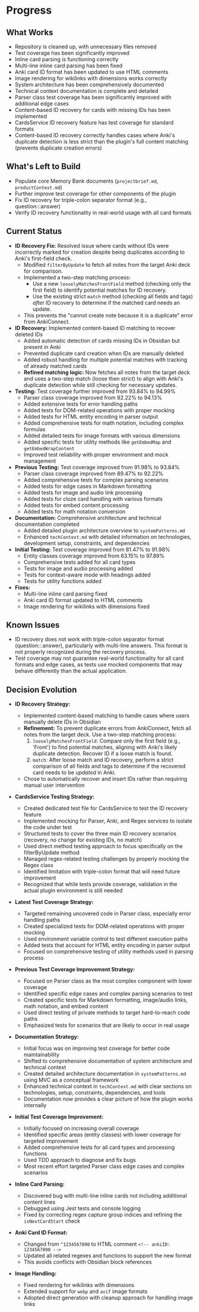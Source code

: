 # Progress

## What Works
- Repository is cleaned up, with unnecessary files removed
- Test coverage has been significantly improved
- Inline card parsing is functioning correctly
- Multi-line inline card parsing has been fixed
- Anki card ID format has been updated to use HTML comments
- Image rendering for wikilinks with dimensions works correctly
- System architecture has been comprehensively documented
- Technical context documentation is complete and detailed
- Parser class test coverage has been significantly improved with additional edge cases
- Content-based ID recovery for cards with missing IDs has been implemented
- CardsService ID recovery feature has test coverage for standard formats
- Content-based ID recovery correctly handles cases where Anki's duplicate detection is less strict than the plugin's full content matching (prevents duplicate creation errors)

## What's Left to Build
- Populate core Memory Bank documents (`projectbrief.md`, `productContext.md`)
- Further improve test coverage for other components of the plugin
- Fix ID recovery for triple-colon separator format (e.g., question:::answer)
- Verify ID recovery functionality in real-world usage with all card formats

## Current Status
- **ID Recovery Fix:** Resolved issue where cards without IDs were incorrectly marked for creation despite being duplicates according to Anki's first-field check.
  - Modified `filterByUpdate` to fetch all notes from the target Anki deck for comparison.
  - Implemented a two-step matching process:
    - Use a new `looselyMatchesFrontField` method (checking only the first field) to identify potential matches for ID recovery.
    - Use the existing strict `match` method (checking all fields and tags) *after* ID recovery to determine if the matched card needs an update.
  - This prevents the "cannot create note because it is a duplicate" error from AnkiConnect.
- **ID Recovery:** Implemented content-based ID matching to recover deleted IDs
  - Added automatic detection of cards missing IDs in Obsidian but present in Anki
  - Prevented duplicate card creation when IDs are manually deleted
  - Added robust handling for multiple potential matches with tracking of already matched cards
  - **Refined matching logic:** Now fetches all notes from the target deck and uses a two-step match (loose then strict) to align with Anki's duplicate detection while still checking for necessary updates.
- **Testing:** Test coverage further improved from 93.84% to 94.99%
  - Parser class coverage improved from 92.22% to 94.13%
  - Added extensive tests for error handling paths
  - Added tests for DOM-related operations with proper mocking
  - Added tests for HTML entity encoding in parser output
  - Added comprehensive tests for math notation, including complex formulas
  - Added detailed tests for image formats with various dimensions
  - Added specific tests for utility methods like `getEmbedMap` and `getEmbedWrapContent`
  - Improved test reliability with proper environment and mock management
- **Previous Testing:** Test coverage improved from 91.98% to 93.84%
  - Parser class coverage improved from 89.47% to 92.22%
  - Added comprehensive tests for complex parsing scenarios
  - Added tests for edge cases in Markdown formatting
  - Added tests for image and audio link processing
  - Added tests for cloze card handling with various formats
  - Added tests for embed content processing
  - Added tests for math notation conversion
- **Documentation:** Comprehensive architecture and technical documentation completed
  - Added detailed plugin architecture overview to `systemPatterns.md`
  - Enhanced `techContext.md` with detailed information on technologies, development setup, constraints, and dependencies
- **Initial Testing:** Test coverage improved from 81.47% to 91.98%
  - Entity classes coverage improved from 63.15% to 97.89%
  - Comprehensive tests added for all card types
  - Tests for image and audio processing added
  - Tests for context-aware mode with headings added
  - Tests for utility functions added
- **Fixes:**
  - Multi-line inline card parsing fixed
  - Anki card ID format updated to HTML comments
  - Image rendering for wikilinks with dimensions fixed

## Known Issues
- ID recovery does not work with triple-colon separator format (question:::answer), particularly with multi-line answers. This format is not properly recognized during the recovery process.
- Test coverage may not guarantee real-world functionality for all card formats and edge cases, as tests use mocked components that may behave differently than the actual application.

## Decision Evolution
- **ID Recovery Strategy:**
  - Implemented content-based matching to handle cases where users manually delete IDs in Obsidian
  - **Refinement:** To prevent duplicate errors from AnkiConnect, fetch all notes from the target deck. Use a two-step matching process:
    1.  `looselyMatchesFrontField`: Compare only the first field (e.g., 'Front') to find potential matches, aligning with Anki's likely duplicate detection. Recover ID if a loose match is found.
    2.  `match`: After loose match and ID recovery, perform a strict comparison of all fields and tags to determine if the recovered card needs to be *updated* in Anki.
  - Chose to automatically recover and insert IDs rather than requiring manual user intervention
- **CardsService Testing Strategy:**
  - Created dedicated test file for CardsService to test the ID recovery feature
  - Implemented mocking for Parser, Anki, and Regex services to isolate the code under test
  - Structured tests to cover the three main ID recovery scenarios (recovery, no change for existing IDs, no match)
  - Used direct method testing approach to focus specifically on the filterByUpdate method
  - Managed regex-related testing challenges by properly mocking the Regex class
  - Identified limitation with triple-colon format that will need future improvement
  - Recognized that while tests provide coverage, validation in the actual plugin environment is still needed

- **Latest Test Coverage Strategy:**
  - Targeted remaining uncovered code in Parser class, especially error handling paths
  - Created specialized tests for DOM-related operations with proper mocking
  - Used environment variable control to test different execution paths
  - Added tests that account for HTML entity encoding in parser output
  - Focused on comprehensive testing of utility methods used in parsing process

- **Previous Test Coverage Improvement Strategy:**
  - Focused on Parser class as the most complex component with lower coverage
  - Identified specific edge cases and complex parsing scenarios to test
  - Created specific tests for Markdown formatting, image/audio links, math notation, and embed content
  - Used direct testing of private methods to target hard-to-reach code paths
  - Emphasized tests for scenarios that are likely to occur in real usage

- **Documentation Strategy:**
  - Initial focus was on improving test coverage for better code maintainability
  - Shifted to comprehensive documentation of system architecture and technical context
  - Created detailed architecture documentation in `systemPatterns.md` using MVC as a conceptual framework
  - Enhanced technical context in `techContext.md` with clear sections on technologies, setup, constraints, dependencies, and tools
  - Documentation now provides a clear picture of how the plugin works internally

- **Initial Test Coverage Improvement:**
  - Initially focused on increasing overall coverage
  - Identified specific areas (entity classes) with lower coverage for targeted improvement
  - Added comprehensive tests for all card types and processing functions
  - Used TDD approach to diagnose and fix bugs
  - Most recent effort targeted Parser class edge cases and complex scenarios

- **Inline Card Parsing:**
  - Discovered bug with multi-line inline cards not including additional content lines
  - Debugged using Jest tests and console logging
  - Fixed by correcting regex capture group indices and refining the `isNextCardStart` check

- **Anki Card ID Format:**
  - Changed from `^1234567890` to HTML comment `<!-- ankiID: 1234567890 -->`
  - Updated all related regexes and functions to support the new format
  - This avoids conflicts with Obsidian block references

- **Image Handling:**
  - Fixed rendering for wikilinks with dimensions
  - Extended support for `webp` and `avif` image formats
  - Adopted direct generation with cleanup approach for handling image links 